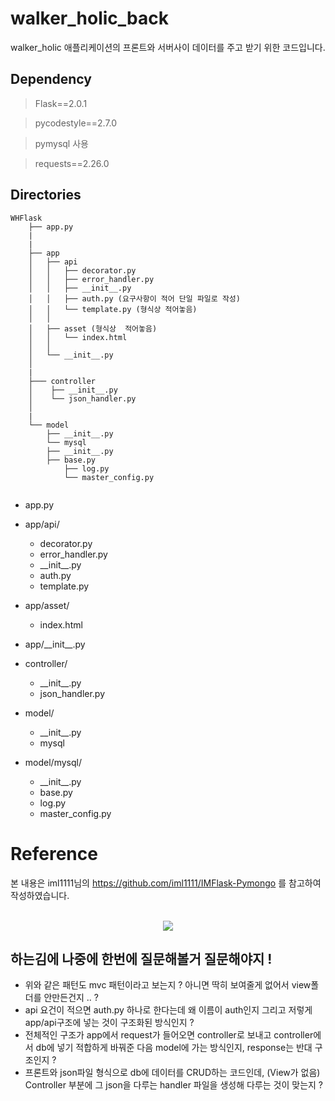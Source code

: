 

# walker_holic_back
walker_holic 애플리케이션의 프론트와 서버사이 데이터를 주고 받기 위한 코드입니다.


## Dependency


> Flask==2.0.1



> pycodestyle==2.7.0



> pymysql 사용 



> requests==2.26.0

## Directories
```
WHFlask
	├── app.py
	|
	|
	├── app
	│   ├── api
	│   │   ├── decorator.py
	│   │   ├── error_handler.py
	│   │   ├── __init__.py
	│   │	├── auth.py (요구사항이 적어 단일 파일로 작성)
	│   │	└── template.py (형식상 적어놓음)
	│   │   
	│   ├── asset (형식상  적어놓음) 
	│   │   └── index.html   
	│   │   
	│   └── __init__.py
	│   
	|
	├─── controller   
	│    ├── __init__.py
	│    └── json_handler.py	   
	│
	|
	└── model
	    ├── __init__.py
	    └── mysql
		├── __init__.py 
	 	├── base.py
	    	├── log.py
	    	└── master_config.py
	
```

- app.py

- app/api/
	- decorator.py
	- error_handler.py
	- \_\_init\_\_.py
	- auth.py
	- template.py

- app/asset/
	- index.html

- app/\_\_init\_\_.py

- controller/
	- \_\_init\_\_.py
	- json_handler.py

- model/
	- \_\_init\_\_.py
	- mysql

- model/mysql/
	- \_\_init\_\_.py
	- base.py
	- log.py
	- master_config.py
# Reference



본 내용은 iml1111님의 https://github.com/iml1111/IMFlask-Pymongo 를 참고하여 작성하였습니다.
<br></br>
<p align = "center"><a href="https://github.com/iml1111/IMFlask-Pymongo"><img src="http://img.shields.io/badge/iml1111-655ced?style=for-the-badge&color=informational" style="height : auto; margin-left : 10px; margin-right : 10px;"/></a> </p>

## 하는김에 나중에 한번에 질문해볼거 질문해야지 !
- 위와 같은 패턴도 mvc 패턴이라고 보는지 ? 아니면 딱히 보여줄게 없어서 view폴더를 안만든건지 .. ?
- api 요건이 적으면 auth.py 하나로 한다는데 왜 이름이 auth인지 그리고 저렇게 app/api구조에 넣는 것이 구조화된 방식인지 ?
- 전체적인 구조가 app에서 request가 들어오면 controller로 보내고 controller에서 db에 넣기 적합하게 바꿔준 다음 model에 가는 방식인지, response는 반대 구조인지 ?
- 프론트와 json파일 형식으로 db에 데이터를 CRUD하는 코드인데, (View가 없음) Controller 부분에 그 json을 다루는 handler 파일을 생성해 다루는 것이 맞는지 ?
